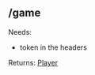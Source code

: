 ## /game

Needs:  
  - token in the headers  
  
Returns: [Player](https://github.com/mateoox600/RGRPG/blob/master/docs/docs/Player.md)